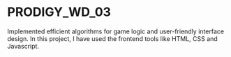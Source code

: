 # PRODIGY_WD_03
 Implemented efficient algorithms for game logic and user-friendly interface design.
 In this project, I have used the frontend tools like  HTML, CSS and Javascript.
